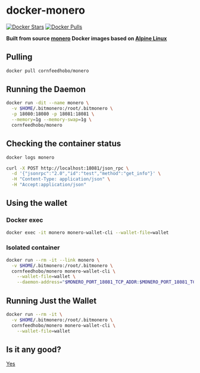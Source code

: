 # docker-monero

[![Docker Stars](https://img.shields.io/docker/stars/cornfeedhobo/monero.svg)](https://hub.docker.com/r/cornfeedhobo/monero/)
[![Docker Pulls](https://img.shields.io/docker/pulls/cornfeedhobo/monero.svg)](https://hub.docker.com/r/cornfeedhobo/monero/)

**Built from source [monero](http://monero.org) Docker images based on [Alpine Linux](https://alpinelinux.org)**

## Pulling

```bash
docker pull cornfeedhobo/monero
```

## Running the Daemon

```bash
docker run -dit --name monero \
  -v $HOME/.bitmonero:/root/.bitmonero \
  -p 18080:18080 -p 18081:18081 \
  --memory=1g --memory-swap=1g \
  cornfeedhobo/monero
```

## Checking the container status

```bash
docker logs monero
```

```bash
curl -X POST http://localhost:18081/json_rpc \
  -d '{"jsonrpc":"2.0","id":"test","method":"get_info"}' \
  -H "Content-Type: application/json" \
  -H "Accept:application/json"
```

## Using the wallet

### Docker exec

```bash
docker exec -it monero monero-wallet-cli --wallet-file=wallet
```

### Isolated container

```bash
docker run --rm -it --link monero \
  -v $HOME/.bitmonero:/root/.bitmonero \
  cornfeedhobo/monero monero-wallet-cli \
    --wallet-file=wallet \
    --daemon-address="$MONERO_PORT_18081_TCP_ADDR:$MONERO_PORT_18081_TCP_PORT"
```

## Running Just the Wallet

```bash
docker run --rm -it \
  -v $HOME/.bitmonero:/root/.bitmonero \
  cornfeedhobo/monero monero-wallet-cli \
    --wallet-file=wallet
```

## Is it any good?

[Yes](http://news.ycombinator.com/item?id=3067434)
